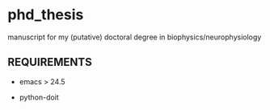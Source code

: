 # phd_thesis

manuscript for my (putative) doctoral degree in biophysics/neurophysiology

## REQUIREMENTS

- emacs > 24.5

- python-doit
